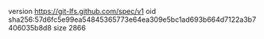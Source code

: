 version https://git-lfs.github.com/spec/v1
oid sha256:57d6fc5e99ea54845365773e64ea309e5bc1ad693b664d7122a3b7406035b8d8
size 2866
